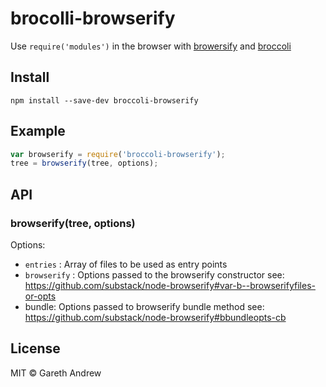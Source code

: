# brocolli-browserify

Use `require('modules')` in the browser with
[browersify](https://https://github.com/substack/node-browserify)
and [broccoli](https://github.com/joliss/broccoli)

## Install

```
npm install --save-dev broccoli-browserify
```


## Example

```js
var browserify = require('broccoli-browserify');
tree = browserify(tree, options);
```


## API

### browserify(tree, options)

Options:
 
* `entries` : Array of files to be used as entry points
* `browserify` : Options passed to the browserify constructor see: https://github.com/substack/node-browserify#var-b--browserifyfiles-or-opts
* bundle: Options passed to browserify bundle method see: https://github.com/substack/node-browserify#bbundleopts-cb

## License

MIT © Gareth Andrew
